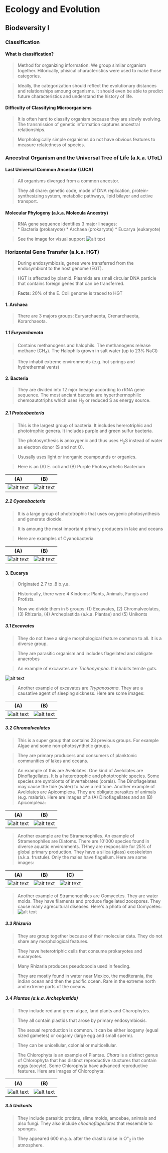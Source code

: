 # Ecology and Evolution

## Biodeversity I

### Classification

#### What is classification?

  > Method for organizing information. We group similar organism together. Hitorically, phisical characteristics were used to make those categories.
  
  > Ideally, the categorization should reflect the evolutionary distances and relationships amoung organisms. It should even be able to predict future characteristics and understand the history of life.

#### Difficulty of Classifying Microorganisms

  > It is often hard to classify organism because they are slowly evolving. The transmission of genetic information captures ancestral relationships.
  
  > Morphologically simple organisms do not have obvious features to measure relatedness of species.
  
  
### Ancestral Organism and the Universal Tree of Life (a.k.a. UToL)

#### Last Universal Common Ancestor (LUCA)

  > All organisms diverged from a common ancestor.

  > They all share: genetic code, mode of DNA replication, protein-synthesizing system, metabolic pathways, lipid bilayer and active transport.

#### Molecular Phylogeny (a.k.a. Molecula Ancestry)

  > RNA gene sequence identifies 3 major lineages:<br/>
      * Bacteria (prokaryote)
      * Archaea (prokaryote)
      * Eucarya (eukaryote)

  > See the image for visual support
![alt text](lecture_data/common_ancestors.png "Common Ancestors")


### Horizontal Gene Transfer (a.k.a. HGT)

  > During endosymbiosis, genes were transferred from the endosymbiont to the host genome (EGT).
  
  > HGT is affected by plamid. Plasmids are small circular DNA particle that contains foreign genes that can be transferred.
  
  > __Facts:__ 20% of the E. Coli genome is traced to HGT
  
#### 1. Archaea

  > There are 3 majors groups: Euryarchaeota, Crenarchaeota, Korarchaeota.
  
##### 1.1 Euryarchaeota

  > Contains methanogens and halophils. The methanogens release methane (CH<sub>4</sub>). The Halophils grown in salt water (up to 23% NaCl)
  
  > They inhabit extreme environments (e.g. hot springs and hydrethermal vents)

#### 2. Bacteria

  > They are divided into 12 mjor lineage according to rRNA gene sequence. The most anciant bacteria are hyperthermophilic chemoautotriphs which uses H<sub>2</sub> or reduced S as energy source. 

##### 2.1 Proteobacteria

  > This is the largest group of bacteria. It includes hererotriphic and phototrophic genera. It includes purple and green sulfur bacteria.
  
  > The photosynthesis is anoxygenic and thus uses H<sub>2</sub>S instead of water as electron donor (S and not O).
  
  > Ususally uses light or inorganic coumpounds or organics.
  
  > Here is an (A) E. coli and (B) Purple Photosynthetic Bacterium
  
| (A) | (B) |
|-----|-----|
|![alt text](lecture_data/e_coli.png "E. coli Bacteria") | ![alt text](lecture_data/purple_bacteria.png "Purple Photosynthetic Bacteria")|

##### 2.2 Cyanobacteria

  > It is a large group of phototrophic that uses oxygenic photosynthesis and generate dioxide.
  
  > It is amoung the most important primary producers in lake and oceans
  
  > Here are examples of Cyanobacteria
  
| (A) | (B) |
|-----|-----|
|![alt text](lecture_data/cyano_bact_1.png "Cyanobacteria 1") | ![alt text](lecture_data/cyano_bact_2.png "Cyanobacteria 2")|

#### 3. Eucarya

  > Originated 2.7 to .8 b.y.a.
  
  > Historically, there were 4 Kindoms: Plants, Animals, Fungis and Protists. 
  
  > Now we divide them in 5 groups: (1) Excavates, (2) Chromalveolates, (3) Rhizaria, (4) Archeplastida (a.k.a. Plantae) and (5) Unikonts
  
##### 3.1 Excavates

  > They do not have a single morphological feature common to all. It is a diverse group.
  
  > They are parasitic organism and includes flagellated and obligate anaerobes
  
  > An example of excavates are _Trichonympha_. It inhabits ternite guts.
  
  ![alt text](lecture_data/Trichonympha.png "Trichonympha")
  
  > Another example of excavates are _Trypanosoma_. They are a causative agent of sleeping sickness. Here are some images:
  
  | (A) | (B) |
  |-----|-----|
  |![alt text](lecture_data/Trypanosoma_1.png "Trypanosoma") | ![alt text](lecture_data/Trypanosoma_2.png "Trypanosoma Anatomy")|

##### 3.2 Chromalveolates

  > This is a super group that contains 23 previous groups. For example Algae and some non-photosynthetic groups.
  
  > They are primary producers and consumers of planktonic communities of lakes and oceans.
  
  > An example of this are Avelolates. One kind of Avelolates are Dinoflagellates. It is a heterotrophic and phototrophic species. Some species are symbionts of invertebrates (corals). The Dinoflagelates may cause the tide (water) to have a red tone. Another example of Avelolates are Apicomplexa. They are obligate parasites of animals (e.g. malaria). Here are images of a (A) Dinoflagellates and an (B) Apicomplexa:
  
  | (A) | (B) |
  |-----|-----|
  |![alt text](lecture_data/avelolates.png "Avelolate") | ![alt text](lecture_data/apicomplexa.png "Apicomplexa")|
  
  > Another example are the Stramenophiles. An example of Stramenophiles are Diatoms. There are 10'000 species found in diverse aquatic environments.  THhey are responsible for 25% of global primary production. They have a silica (glass) exoskeleton (a.k.a. frustule). Only the males have flagellum. Here are some images:
  
  | (A) | (B) | (C) |
  |-----|-----|-----|
  |![alt text](lecture_data/diatoms_1.png "Diatom") | ![alt text](lecture_data/diatoms_2.png "Diatom")|![alt text](lecture_data/diatoms_3.png "Diatom") |
  
  > Another example of Stramenophiles are Oomycetes. They are water molds. They have filaments and produce flagellated zoospores. They cause many agrecultural diseases. Here's a photo of and Oomycetes:
  ![alt text](lecture_data/oomycetes.png "Oomycete") 
  
##### 3.3 Rhizaria

  > They are group together because of their molecular data. They do not share any morphological features.
  
  > They have heterotriphic cells that consume prokaryotes and eucaryotes.
  
  > Many Rhizaria produces pseudopodia used in feeding.
  
  > They are mostly found in water near Mexico, the mediterania, the indian ocean and then the pacific ocean. Rare in the extreme north and extreme parts of the oceans.

##### 3.4 Plantae (a.k.a. Archeplastida)

  > They include red and green algae, land plants and Charophytes.
  
  > They all contain plastids that arose by primary endosymbiosis.
  
  > The sexual reproduction is common. It can be either isogamy (egual sized gametes) or oogamy (large egg and small sperm). 
  
  > They can be unicellular, colonial or multicellular.
  
  > The Chlorophyta is an example of Plantae. _Chara_ is a distinct genus of Chlorophyta that has distinct reproductive stuctures that contain eggs (oocyte). Some Chlorophyta have advanced reproductive features. Here are images of Chlorophyta:
  
  | (A) | (B) |
  |-----|-----|
  |![alt text](lecture_data/Chlorophyta_1.png "Chlorophyta") | ![alt text](lecture_data/Chlorophyta_2.png "Chlorophyta")|
  
  
##### 3.5 Unikonts

  > They include parasitic protists, slime molds, amoebae, animals and also fungi. They also include _choanoflagellates_ that ressemble to sponges.
  
  > They appeared 600 m.y.a. after the drastic raise in O"<sub>2</sub> in the atmosphere.
